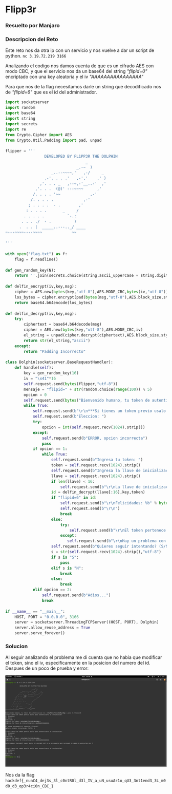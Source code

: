 # Flipp3r

### Resuelto por Manjaro

### Descripcion del Reto

Este reto nos da otra ip con un servicio y nos vuelve a dar un script de python.
```nc 3.19.72.219 3166```

Analizando el codigo nos damos cuenta de que es un cifrado AES con modo CBC, y que el servicio nos da un base64 del string
*"flipid=0"* encriptado con una key aleatoria y el iv *"AAAAAAAAAAAAAAAA"*

Para que nos de la flag necesitamos darle un string que decodificado nos de *"flipid=6"* que es el id del administrador.

```python
import socketserver
import random
import base64
import string
import secrets
import re
from Crypto.Cipher import AES
from Crypto.Util.Padding import pad, unpad

flipper = '''
                 DEVELOPED BY FL1PP3R THE DOLPHIN 
                                   _
                               _.-~  )
                    _..--~~~~,'   ,-/     _
                 .-'. . . .'   ,-','    ,' )
               ,'. . . _   ,--~,-'__..-'  ,'
             ,'. . .  (@)' ---~~~~      ,'
            /. . . . '~~             ,-'
           /. . . . .             ,-'
          ; . . . .  - .        ,'
         : . . . .       _     /
        . . . . .          `-.:
       . . . ./  - .          )
      .  . . |  _____..---.._/ ____ 
~---~~~~----~~~~             ~~

'''

with open("flag.txt") as f:
    flag = f.readline()

def gen_random_key(N):
    return ''.join(secrets.choice(string.ascii_uppercase + string.digits) for _ in range(N))

def delfin_encrypt(iv,key,msg):
    cipher = AES.new(bytes(key,"utf-8"),AES.MODE_CBC,bytes(iv,"utf-8"))
    los_bytes = cipher.encrypt(pad(bytes(msg,"utf-8"),AES.block_size,style="pkcs7"))
    return base64.b64encode(los_bytes)

def delfin_decrypt(iv,key,msg):
    try:
        ciphertext = base64.b64decode(msg)
        cipher = AES.new(bytes(key,"utf-8"),AES.MODE_CBC,iv)
        el_string = unpad(cipher.decrypt(ciphertext),AES.block_size,style="pkcs7")
        return str(el_string,"ascii")
    except:
        return "Padding Incorrecto"

class Dolphin(socketserver.BaseRequestHandler):
    def handle(self):
        key = gen_random_key(16)
        iv = "\x41"*16
        self.request.send(bytes(flipper,"utf-8"))
        mensaje = "flipid=" + str(random.choice(range(100)) % 5)
        opcion = 0
        self.request.send(bytes("Bienvenido humano, tu token de autenticacion es: %s para el %s " % (str(delfin_encrypt(iv,key,mensaje),"utf-8"),mensaje),"utf-8"))
        while True:
            self.request.send(b"\r\n***Si tienes un token previo usalo para autenticarte a continuacion.\r\n1) Ingresar\r\n2) Salir\r\n")
            self.request.send(b"Eleccion: ")
            try:
                opcion = int(self.request.recv(1024).strip())
            except:
                self.request.send(b"ERROR, opcion incorrecta")
                pass
            if opcion == 1:
                while True:
                    self.request.send(b"Ingresa tu token: ")
                    token = self.request.recv(1024).strip()
                    self.request.send(b"Ingresa la llave de inicializacion: ")
                    llave = self.request.recv(1024).strip()
                    if len(llave) < 16:
                        self.request.send(b"\r\nLa llave de inicializacion no cumple con el tamano requerido\r\n")
                    id = delfin_decrypt(llave[:16],key,token)
                    if "flipid=6" in id:
                        self.request.send(b"\r\nFelicidades: %b" % bytes(flag,"utf-8"))
                        self.request.send(b"\r\n")
                        break
                    else:
                        try:
                            self.request.send(b"\r\nEl token pertenece al usuario: %s\r\n" % bytes(id,"utf-8"))
                        except:
                           self.request.send(b"\r\nHay un problema con tu token\\r\n")
                    self.request.send(b"Quieres seguir intentando? (S/N): ")
                    s = str(self.request.recv(1024).strip(),"utf-8")
                    if s is "S":
                        pass
                    elif s is "N":
                        break
                    else:
                        break
            elif opcion == 2:
                self.request.send(b"Adios...")
                break

if __name__ == "__main__":
    HOST, PORT = "0.0.0.0", 3166
    server = socketserver.ThreadingTCPServer((HOST, PORT), Dolphin)
    server.allow_reuse_address = True
    server.serve_forever()
```

### Solucion

Al seguir analizando el problema me di cuenta que no habia que modificar el token, sino el iv,
especificamente en la posicion del numero del id. Despues de un poco de prueba y error:

![Solve](term.png)

Nos da la flag ```hackdef{_nunC4_dej3s_3l_c0ntR0l_d3l_IV_a_uN_usuAr1o_qU3_3nt1end3_3L_m0d0_d3_op3r4ci0n_CBC_}```